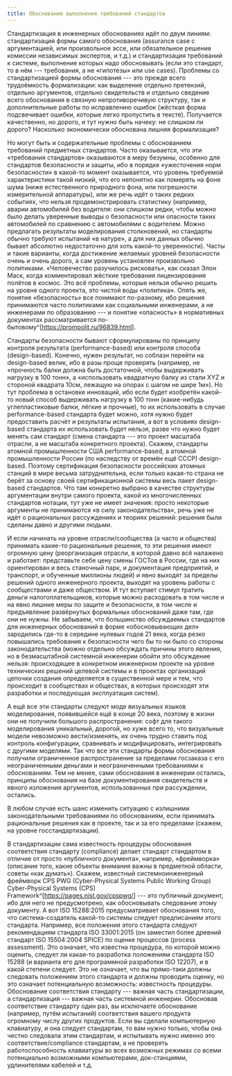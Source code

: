 ```yaml
---
title: Обоснование выполнения требований стандартов
---
```


Стандартизация в инженерных обоснованиях идёт по двум линиям:
стандартизация формы самого обоснования (assurance case с аргументацией,
или произвольное эссе, или обязательное решение комиссии независимых
экспертов, и т.д.) и стандартизация требований к системе, выполнение
которых надо обосновывать (если это стандарт, то в нём --- требования, а
не «гипотезы» или use cases). Проблемы со стандартизацией формы
обоснования --- это прежде всего трудоёмкость формализации: как
выделение отдельно претензий, отдельно аргументов, отдельно свидетельств
и отдельно сведение всего обоснования в связную непротиворечивую
структуру, так и дополнительные работы по исправлению ошибок (жёсткая
форма подсвечивает ошибки, которые легко пропустить в тексте).
Получается качественно, но дорого, и тут нужно быть начеку: не слишком
ли дорого? Насколько экономически обоснована лишняя формализация?

Но могут быть и содержательные проблемы с обоснованием требований
предметных стандартов. Часто оказывается, что эти «требования
стандартов» оказываются в меру безумны, особенно для стандартов
безопасности и защиты, ибо в порядке «ужесточения норм безопасности» в
какой-то момент оказывается, что уровень требуемой характеристики такой
низкий, что его непонятно как померять на фоне шума (ниже естественного
природного фона, или погрешности измерительной аппаратуры), или же речь
идёт о таких редких событиях, что нельзя продемонстрировать статистику
(например, аварии автомобилей без водителя: они слишком редки, чтобы
можно было делать уверенные выводы о безопасности или опасности таких
автомобилей по сравнению с автомобилями с водителем. Можно предлагать
результаты моделирования столкновений, но стандарты обычно требуют
испытаний «в натуре», а для них данных обычно бывает абсолютно
недостаточно для хоть какой-то уверенности). Часты и такие варианты,
когда достижение желаемых уровней безопасности очень и очень дорого, а
сам уровень установлен произвольно политиками. «Человечество разучилось
рисковать», как сказал Элон Маск, когда комментировал жёсткие требования
лицензирования полётов в космос. Это всё проблемы, которые нельзя обычно
решить на уровне одного проекта, это чистой воды «политика». Опять же,
понятие «безопасность» все понимают по-разному, ибо решения принимаются
часто политиками как социальными инженерами, а не инженерами по
образованию --- и понятие «опасность» в нормативных документах
рассматривается
по-бытовому^[<https://prompolit.ru/96839.html>].

Стандарты безопасности бывают сформулированы по принципу контроля
результата (performance-based) или контроля способа (design-based).
Конечно, нужен результат, но соблазн перейти на design-based велик, ибо
в разы проще проверять (например, не «прочность балки должна быть
достаточной, чтобы выдерживать нагрузку в 100 тонн», а «использовать
квадратную балку из стали XYZ и стороной квадрата 10см, лежащую на
опорах с шагом не шире 1м»). Но тут проблема в остановке инноваций, ибо
если будет изобретён какой-то новый способ выдерживать нагрузку в 100
тонн (какие-нибудь углепластиковые балки, лёгкие и прочные), то их
использовать в случае performance-based стандарта будет можно, хотя
нужно будет предоставить расчёт и результаты испытания, а вот в условиях
design-based стандарта их использовать будет нельзя, разве что нужно
будет менять сам стандарт (смена стандарта --- это проект масштаба
отрасли, а не масштаба конкретного проекта). Скажем, стандарты атомной
промышленности США performance-based, а атомной промышленности России
(по наследству от времён ещё СССР) design-based. Поэтому сертификация
безопасности российских атомных станций в мире весьма затруднительна,
если только какая-то страна не берёт за основу своей сертификационной
системы весь пакет design-based стандартов. Что там конкретно выбрано в
качестве структуры аргументации внутри самого проекта, какой из
многочисленных стандартов нотации, тут уже не имеет значения: просто
некоторые аргументы не принимаются «в силу законодательства», речь уже
не идёт о рациональных рассуждениях и теориях решений: решения были
сделаны давно и другими людьми.

И если начинать на уровне отрасли/сообщества (а часто и общества)
принимать какие-то рациональные решения, то эти решения имеют огромную
цену (реорганизация отрасли, в которой давно всё налажено и работает:
представьте себе цену смены ГОСТов в России, где на них ориентирован и
весь станочный парк, и документация предприятий, и транспорт, и
обученные миллионы людей) и явно выходят за пределы решений одного
инженерного проекта, выходят на уровень работы с сообществами и даже
обществом. И тут вступает стимул тратить деньги налогоплательщиков,
которые можно расходовать в том числе и на явно лишние меры по защите и
безопасности, в том числе и предъявление развёрнутых формальных
обоснований даже там, где они не нужны. Не забываем, что большинство
обсуждаемых стандартов для инженерных обоснований в форме
«обосновывающих дел» зародились где-то в середине нулевых годов 21 века,
когда резко повышались требования к безопасности чего бы то ни было со
стороны законодательства (можно отдельно обсуждать причины этого
явления, но в безмасштабной системной инженерии обойти это обсуждение
нельзя: происходящее в конкретном инженерном проекте на уровне
технических решений целевой системы и в проектах организаций цепочки
создания определяется в существенной мере и тем, что происходит в
сообществах и обществах, в которых происходят эти разработки и
последующая эксплуатация систем).

А ещё все эти стандарты следуют моде визуальных языков моделирования,
появившейся ещё в конце 20 века, поэтому в жизни они не получили
большого распространения: софт для такого моделирования уникальный,
дорогой, но хуже всего то, что визуальные модели невозможно
вести/изменять, их очень трудно ставить под контроль конфигурации,
сравнивать и модифицировать, интегрировать с другими моделями. Так что
все эти стандарты формы обоснования получили ограниченное
распространение за пределами госзаказа с его неограниченными деньгами и
неограниченными требованиями к обоснованиям. Тем не менее, сами
обоснования в инженерии остались, принципы обоснования на базе
документирования свидетельств и явного изложения аргументов,
использованных при рассуждении, остались.

В любом случае есть шанс изменить ситуацию с излишними законодательными
требованиями по обоснованиям, если принимать рациональные решения как в
проекте, так и за его пределами (скажем, на уровне госстандартизации).

В стандартизации сама известность процедуры обоснования соответствия
стандарту (compliance) делает стандарт стандартом в отличие от просто
«публичного документа», например, «фреймворка» (описание того, какие
объекты внимания важны в предметной области, советы «как думать»).
Скажем, известный cистемноинженерный фреймворк CPS PWG (Cyber-Physical
Systems Public Working Group) Cyber-Physical Systems (CPS)
Framework^[<https://pages.nist.gov/cpspwg/>] ---
это публичный документ, ибо для него не предусмотрено, как обосновывать
следование этому документу. А вот ISO 15288:2015 предусматривает
обоснования того, что система-создатель какой-то системы следует
предписаниям этого стандарта. Например, все положения этого стандарта
следуют рекомендациям стандарта ISO 33001:2015 (он заместил более
древний стандарт ISO 15504:2004 SPICE) по оценке процессов (process
assessment). Это означает, что известна процедура, по которой можно
оценить, следует ли какая-то разработка положениям стандарта ISO 15288
(и варианта его для программной разработки ISO 12207), и в какой степени
следует. Это не означает, что вы прямо-таки должны следовать положениям
этого стандарта и должны проводить оценку, но это означает потенциальную
возможность: известность процедуры. Обоснование соответствия
стандарту --- важная часть стандартизации, а стандартизация --- важная
часть системной инженерии. Обосновав соответствие стандарту один раз, вы
исключаете обоснование (например, путём испытаний) соответствия вашего
продукта огромному числу других продуктов. Если вы сделали компьютерную
клавиатуру, и она следует стандартам, то вам нужно только, чтобы она
честно следовала этим стандартам, и испытывать нужно именно это
соответствие/compliance стандартам, а не проверять работоспособность
клавиатуры во всех возможных режимах со всеми потенциально возможными
компьютерами, док-станциями, удлинителями кабелей и т.д.
